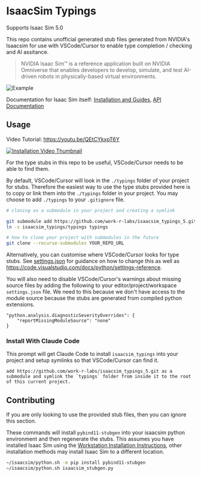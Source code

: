 # IsaacSim Typings

Supports Isaac Sim 5.0

This repo contains unofficial generated stub files generated from NVIDIA's Isaacsim for use with VSCode/Cursor to enable type completion / checking and AI assitance.

> NVIDIA Isaac Sim™ is a reference application built on NVIDIA Omniverse that enables developers to develop, simulate, and test AI-driven robots in physically-based virtual environments.

![Example](./assets/checking-completion-llm.png "Screenshot of Cursor editor demonstrating IsaacSim type support: left side shows type checking and import completion hints, right side shows an AI assistant leveraging the type information from the provided stubs")

Documentation for Isaac Sim itself: [Installation and Guides](https://docs.isaacsim.omniverse.nvidia.com/5.0.0/index.html), [API Documentation](https://docs.isaacsim.omniverse.nvidia.com/5.0.0/py/index.html)


## Usage

Video Tutorial: https://youtu.be/QEtCYkxpT6Y

[![Installation Video Thumbnail](https://img.youtube.com/vi/QEtCYkxpT6Y/0.jpg)](https://youtu.be/QEtCYkxpT6Y)

For the type stubs in this repo to be useful, VSCode/Cursor needs to be able to find them.

By default, VSCode/Cursor will look in the `./typings` folder of your project for stubs. Therefore the easiest way to use the type stubs provided here is to copy or link them into the `./typings` folder in your project. You may choose to add `./typings` to your `.gitignore` file.

```bash
# cloning as a submodule in your project and creating a symlink

git submodule add https://github.com/work-r-labs/isaacsim_typings_5.git
ln -s isaacsim_typings/typings typings

# how to clone your project with submodules in the future
git clone --recurse-submodules YOUR_REPO_URL
```

Alternatively, you can customise where VSCode/Cursor looks for type stubs. See [settings.json](./.vscode/settings.json) for guidance on how to change this as well as https://code.visualstudio.com/docs/python/settings-reference.

You will also need to disable VSCode/Cursor's warnings about missing source files by adding the following to your editor/project/workspace `settings.json` file. We need to this because we don't have access to the module source because the stubs are generated from compiled python extensions.

```
"python.analysis.diagnosticSeverityOverrides": {
    "reportMissingModuleSource": "none"
}
```

### Install With Claude Code

This prompt will get Claude Code to install `isaacsim_typings` into your project and setup symlinks so that VSCode/Cursor can find it.

```
add https://github.com/work-r-labs/isaacsim_typings_5.git as a submodule and symlink the `typings` folder from inside it to the root of this current project.
```

## Contributing

If you are only looking to use the provided stub files, then you can ignore this section.

These commands will install `pybind11-stubgen` into your isaacsim python environment and then regenerate the stubs. This assumes you have installed Isaac Sim using the [Workstation Installation Instructions](https://docs.isaacsim.omniverse.nvidia.com/5.0.0/installation/install_workstation.html), other installation methods may install Isaac Sim to a different location.

```bash
~/isaacsim/python.sh -m pip install pybind11-stubgen
~/isaacsim/python.sh isaacsim_stubgen.py
```
